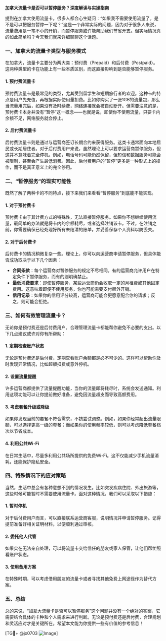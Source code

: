 **加拿大流量卡是否可以暂停服务？深度解读与实操指南**

提到在加拿大使用流量卡，很多人都会心生疑问：“如果我不需要使用流量了，是不是可以把服务暂停一下呢？”这是一个非常实际的问题，因为对于很多人来说，流量费用是一笔不小的开销，而暂停服务或许能帮助我们节省开支。但实际情况真的如此简单吗？今天我们就来详细聊聊这个话题。

### 一、加拿大的流量卡类型与服务模式

在加拿大，流量卡主要分为两大类：预付费（Prepaid）和后付费（Postpaid）。这两种类型的卡在功能上有一些本质区别，而这直接影响到是否能够暂停服务。

#### 1. 预付费流量卡
预付费流量卡是最常见的类型，尤其受到留学生和短期旅行者的欢迎。这种卡的特点是用户先充值，再根据实际使用量扣费。比如你购买了一张1GB的流量包，那么当流量用完后，如果没有及时续费，网络连接就会被自动断开。但需要注意的是，预付费卡本身并没有“暂停”这一概念——也就是说，即使你不使用流量，只要卡内余额不足，网络服务就会停止。

#### 2. 后付费流量卡
后付费流量卡则是通过与运营商签订长期合约来获得服务。这类卡通常面向本地居民或长期居住者。对于后付费用户来说，虽然理论上可以要求运营商暂停服务，但这并不意味着完全停机。例如，电话号码可能仍然保留，但短信和数据服务可能会被限制，甚至会产生最低消费。因此，后付费用户的“暂停”更多是一种形式上的操作，而不是真正意义上的完全停用。

### 二、“暂停服务”的现实可能性

既然了解了两种卡的不同特点，接下来我们来看看“暂停服务”到底能不能实现。

#### 1. 对于预付费卡
预付费卡由于其计费方式的特殊性，无法直接暂停服务。如果你不想继续使用流量，最简单的办法就是将卡内的余额耗尽，或者选择注销该卡。不过，在注销之前，你需要确保已经处理好所有未结清的账单，并妥善保存个人资料以防丢失。

#### 2. 对于后付费卡
后付费卡的情况稍微复杂一些。理论上，你可以向运营商申请暂停服务，但具体能否成功取决于以下几个因素：
- **合同条款**：每个运营商对暂停服务的规定不尽相同。有的运营商允许用户在特定条件下暂停服务，而有的则明确禁止。
- **最低消费要求**：即使暂停服务，某些运营商仍会收取一定的月租费或其他固定费用。这意味着即便不使用服务，你也可能需要支付额外开销。
- **信用记录**：如果你的信用评分较高，运营商可能会更愿意配合你的请求；反之，则可能会拒绝。

### 三、如何有效管理流量卡？

无论你是预付费还是后付费用户，合理管理流量卡都能帮你避免不必要的支出。以下几点建议或许对你有所帮助：

#### 1. 定期检查账户状态
无论是预付费还是后付费，定期查看账户余额都是必不可少的。这样可以帮助你及时发现异常情况，比如超额扣费或意外停机。

#### 2. 设置流量提醒
许多运营商都提供了流量提醒功能，当你的流量即将耗尽时，系统会发送通知。利用这项功能可以让你提前做好准备，避免因流量超支而导致高额费用。

#### 3. 考虑套餐升级或降级
如果你发现当前的套餐不符合需求，不妨尝试调整。例如，如果你经常超出流量限额，可以选择更高一级的套餐；而如果你的使用频率较低，则可以考虑降低套餐档次以节省成本。

#### 4. 利用公共Wi-Fi
在日常生活中，尽量多利用公共场所提供的免费Wi-Fi。这不仅能减少手机流量消耗，还能保护隐私安全。

### 四、特殊情况下的应对策略

当然，生活中总会有各种意想不到的情况发生。比如突发疾病住院、外出旅游等，这些时候可能暂时不需要使用流量卡。面对这种情况，我们可以采取以下措施：

#### 1. 暂时停机
对于后付费用户而言，可以直接联系运营商客服，说明情况并申请暂停服务。记得提前准备好相关证明材料，以便顺利通过审核。

#### 2. 委托他人代管
如果实在无法亲自处理，可以将流量卡交给信任的朋友或家人保管，让他们帮忙照看账户状态。

#### 3. 使用备用方案
在特殊时期，可以考虑借用朋友的流量卡或者寻找其他免费上网途径作为替代方案。

### 五、总结

总的来说，“加拿大流量卡是否可以暂停服务”这个问题并没有一个绝对的答案，它需要结合具体的卡种和个人需求来进行判断。无论是预付费还是后付费，合理规划和灵活应对才是关键所在。希望本文能为你提供一些有价值的参考信息！

[TG💪+ @jx0703 ![Image](https://github.com/user-attachments/assets/dbca1d08-cadb-493c-b0ec-ad6f7a83f270)]